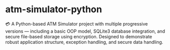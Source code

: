 # atm-simulator-python
💳 A Python-based ATM Simulator project with multiple progressive versions — including a basic OOP model, SQLite3 database integration, and secure file-based storage using encryption. Designed to demonstrate robust application structure, exception handling, and secure data handling.
